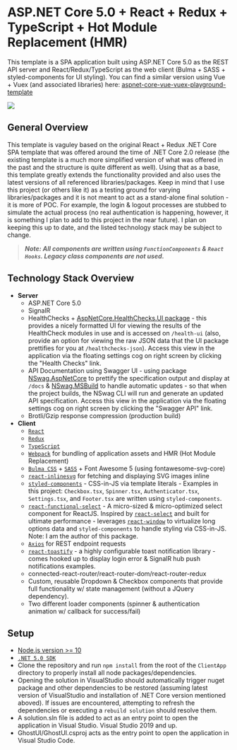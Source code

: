 # ASP.NET Core 5.0 + React + Redux + TypeScript + Hot Module Replacement (HMR)
This template is a SPA application built using ASP.NET Core 5.0 as the REST API server and React/Redux/TypeScript as the web client (Bulma + SASS + styled-components for UI styling). You can find a similar version using Vue + Vuex (and associated libraries) here: [aspnet-core-vue-vuex-playground-template](https://github.com/based-ghost/aspnet-core-vue-vuex-playground-template)


![](https://j.gifs.com/NLjyN2.gif)


## General Overview
This template is vaguley based on the original React + Redux .NET Core SPA template that was offered around the time of .NET Core 2.0 release (the existing template is a much more simplified version of what was offered in the past and the structure is quite different as well). Using that as a base, this template greatly extends the functionality provided and also uses the latest versions of all referenced libraries/packages. Keep in mind that I use this project (or others like it) as a testing ground for varying libraries/packages and it is not meant to act as a stand-alone final solution - it is more of POC. For example, the login & logout processes are stubbed to simulate the actual process (no real authentication is happening, however, it is something I plan to add to this project in the near future). I plan on keeping this up to date, and the listed technology stack may be subject to change.

> <strong><em>Note: All components are written using `FunctionComponents` & `React Hooks`. Legacy class components are not used.</em></strong><br>

## Technology Stack Overview
- **Server**
  - ASP.NET Core 5.0
  - SignalR
  - HealthChecks + [AspNetCore.HealthChecks.UI package](https://github.com/xabaril/AspNetCore.Diagnostics.HealthChecks) - this provides  a nicely formatted UI for viewing the results of the HealthCheck modules in use and is accessed on ```/health-ui``` (also, provide an option for viewing the raw JSON data that the UI package prettifies for you at ```/healthchecks-json```). Access this view in the application via the floating settings cog on right screen by clicking the "Health Checks" link.
  - API Documentation using Swagger UI - using package [NSwag.AspNetCore](http://NSwag.org) to prettify the specification output and display at ```/docs``` & [NSwag.MSBuild](http://NSwag.org) to handle automatic updates - so that when the project builds, the NSwag CLI will run and generate an updated API specification. Access this view in the application via the floating settings cog on right screen by clicking the "Swagger API" link.
  - Brotli/Gzip response compression (production build)
- **Client**
  - [`React`](https://reactjs.org/)
  - [`Redux`](https://redux.js.org/)
  - [`TypeScript`](https://www.typescriptlang.org/)
  - [`Webpack`](https://github.com/webpack/webpack) for bundling of application assets and HMR (Hot Module Replacement)
  - [`Bulma CSS`](https://bulma.io/) + [`SASS`](https://github.com/sass/sass) + Font Awesome 5 (using fontawesome-svg-core)
  - [`react-inlinesvg`](https://github.com/gilbarbara/react-inlinesvg) for fetching and displaying SVG images inline
  - [`styled-components`](https://www.styled-components.com/) - CSS-in-JS via template literals - Examples in this project:   `Checkbox.tsx`, `Spinner.tsx`, `Authenticator.tsx`, `Settings.tsx`, and `Footer.tsx` are written using `styled-components`.
  - [`react-functional-select`](https://github.com/based-ghost/react-functional-select) - A micro-sized & micro-optimized select component for ReactJS. Inspired by [`react-select`](https://github.com/JedWatson/react-select) and built for ultimate performance - leverages [`react-window`](https://github.com/bvaughn/react-window) to virtualize long options data and `styled-components` to handle styling via CSS-in-JS. Note: I am the author of this package.
  - [`Axios`](https://github.com/axios/axios) for REST endpoint requests
  - [`react-toastify`](https://github.com/fkhadra/react-toastify) - a highly configurable toast notification library - comes hooked up to display login error & SignalR hub push notifications examples.
  - connected-react-router/react-router-dom/react-router-redux
  - Custom, reusable Dropdown & Checkbox components that provide full functionality w/ state management (without a JQuery dependency).
  - Two different loader components (spinner & authentication animation w/ callback for success/fail)
  
## Setup
  - [Node.js version >= 10](https://nodejs.org/en/download/)
  - [`.NET 5.0 SDK`](https://dotnet.microsoft.com/download/dotnet/5.0)
  - Clone the repository and run ```npm install``` from the root of the ```ClientApp``` directory to properly install all node packages/dependencies.
  - Opening the solution in VisualStudio should automatically trigger nuget package and other dependencies to be restored (assuming latest version of VisualStudio and installation of .NET Core version mentioned aboved). If issues are encountered, attempting to refresh the dependencies or executing a ```rebuild solution``` should resolve them.
  - A solution.sln file is added to act as an entry point to open the application in Visual Studio. Visual Studio 2019 and up.
  - GhostUI/GhostUI.csproj acts as the entry point to open the application in Visual Studio Code.
